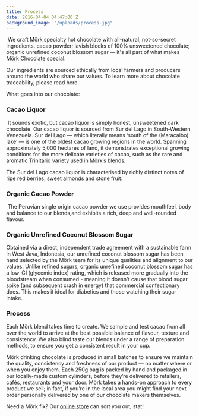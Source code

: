 ```yaml
---
title: Process
date: 2016-04-04 04:47:00 Z
background_image: "/uploads/process.jpg"
---
```


 We craft Mörk specialty hot chocolate with all-natural, not-so-secret ingredients. cacao powder; lavish blocks of 100% unsweetened chocolate; organic unrefined coconut blossom sugar ― it's all part of what makes Mörk Chocolate special.

Our ingredients are sourced ethically from local farmers and producers around the world who share our values. To learn more about chocolate traceability, please read here.

What goes into our chocolate:

### Cacao Liquor
 It sounds exotic, but cacao liquor is simply honest, unsweetened dark chocolate. Our cacao liquor is sourced from Sur del Lago in South-Western Venezuela. Sur del Lago ― which literally means ‘south of the (Maracaibo) lake’ ― is one of the oldest cacao growing regions in the world. Spanning approximately 5,000 hectares of land, it demonstrates exceptional growing conditions for the more delicate varieties of cacao, such as the rare and aromatic Trinitario variety used in Mörk’s blends.

The Sur del Lago cacao liquor is characterised by richly distinct notes of ripe red berries, sweet almonds and stone fruit.  

### Organic Cacao Powder
 The Peruvian single origin cacao powder we use provides mouthfeel, body and balance to our blends,and exhibits a rich, deep and well-rounded flavour.

### Organic Unrefined Coconut Blossom Sugar 
Obtained via a direct, independent trade agreement with a sustainable farm in West Java, Indonesia, our unrefined coconut blossom sugar has been hand selected by the Mörk team for its unique qualities and alignment to our values. Unlike refined sugars, organic unrefined coconut blossom sugar has a low-GI (glycemic index) rating, which is released more gradually into the bloodstream when consumed - meaning it doesn't cause that blood sugar spike (and subsequent crash in energy) that commercial confectionary does. This makes it ideal for diabetics and those watching their sugar intake.

### Process
Each Mörk blend takes time to create. We sample and test cacao from all over the world to arrive at the best possible balance of flavour, texture and consistency. We also blind taste our blends under a range of preparation methods, to ensure you get a consistent result in your cup.

Mörk drinking chocolate is produced in small batches to ensure we maintain the quality, consistency and freshness of our product ― no matter where or when you enjoy them. Each 250g bag is packed by hand and packaged in our locally-made custom cylinders, before they’re delivered to retailers, cafés, restaurants and your door. Mörk takes a hands-on approach to every product we sell; in fact, if you’re in the local area you might find your next order personally delivered by one of our chocolate makers themselves.

Need a Mörk fix? Our [online store](http://store.morkchocoloate.com.au) can sort you out, stat!
